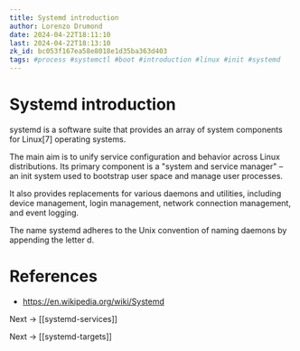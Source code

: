 ```yaml
---
title: Systemd introduction
author: Lorenzo Drumond
date: 2024-04-22T18:11:10
last: 2024-04-22T18:13:10
zk_id: bc053f167ea58e8018e1d35ba363d403
tags: #process #systemctl #boot #introduction #linux #init #systemd
---
```



# Systemd introduction
systemd is a software suite that provides an array of system components for Linux[7] operating systems.

The main aim is to unify service configuration and behavior across Linux distributions. Its primary component is a "system and service manager" – an init system used to bootstrap user space and manage user processes.

It also provides replacements for various daemons and utilities, including device management, login management, network connection management, and event logging.

The name systemd adheres to the Unix convention of naming daemons by appending the letter d.

# References
- https://en.wikipedia.org/wiki/Systemd

Next -> [[systemd-services]]

Next -> [[systemd-targets]]

